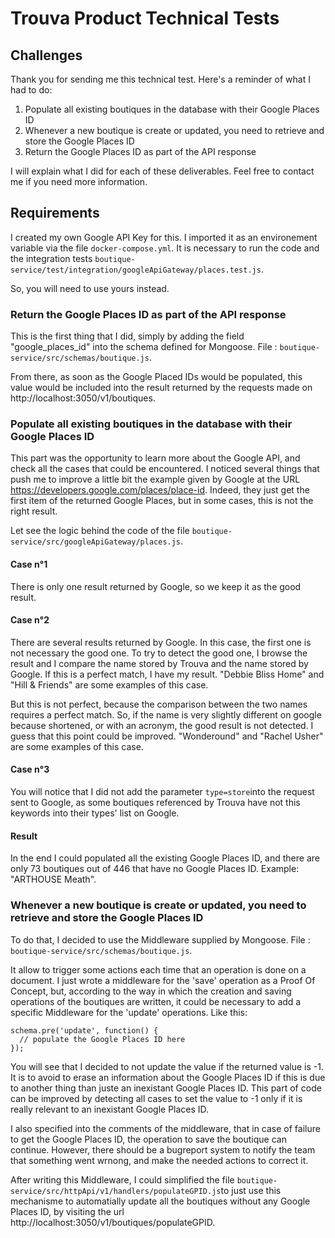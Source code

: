 # Trouva Product Technical Tests

## Challenges

Thank you for sending me this technical test. Here's a reminder of what I had to do:

1. Populate all existing boutiques in the database with their Google Places ID
2. Whenever a new boutique is create or updated, you need to retrieve and store the Google Places ID
3. Return the Google Places ID as part of the API response

I will explain what I did for each of these deliverables. Feel free to contact me if you need more information.

## Requirements

I created my own Google API Key for this. I imported it as an environement variable via the file ```docker-compose.yml```. It is necessary to run the code and the integration tests ```boutique-service/test/integration/googleApiGateway/places.test.js```.

So, you will need to use yours instead.

### Return the Google Places ID as part of the API response

This is the first thing that I did, simply by adding the field "google_places_id" into the schema defined for Mongoose. File : ```boutique-service/src/schemas/boutique.js```.

From there, as soon as the Google Placed IDs would be populated, this value would be included into the result returned by the requests made on http://localhost:3050/v1/boutiques.

### Populate all existing boutiques in the database with their Google Places ID

This part was the opportunity to learn more about the Google API, and check all the cases that could be encountered. I noticed several things that push me to improve a little bit the example given by Google at the URL https://developers.google.com/places/place-id. Indeed, they just get the first item of the returned Google Places, but in some cases, this is not the right result.

Let see the logic behind the code of the file ```boutique-service/src/googleApiGateway/places.js```.

#### Case n°1

There is only one result returned by Google, so we keep it as the good result.

#### Case n°2

There are several results returned by Google. In this case, the first one is not necessary the good one. To try to detect the good one, I browse the result and I compare the name stored by Trouva and the name stored by Google. If this is a perfect match, I have my result. "Debbie Bliss Home" and "Hill & Friends" are some examples of this case.

But this is not perfect, because the comparison between the two names requires a perfect match. So, if the name is very slightly different on google because shortened, or with an acronym, the good result is not detected. I guess that this point could be improved. "Wonderound" and "Rachel Usher" are some examples of this case.

#### Case n°3

You will notice that I did not add the parameter ```type=store```into the request sent to Google, as some boutiques referenced by Trouva have not this keywords into their types' list on Google.

#### Result

In the end I could populated all the existing Google Places ID, and there are only 73 boutiques out of 446 that have no Google Places ID. Example: "ARTHOUSE Meath".

### Whenever a new boutique is create or updated, you need to retrieve and store the Google Places ID

To do that, I decided to use the Middleware supplied by Mongoose. File : ```boutique-service/src/schemas/boutique.js```.

It allow to trigger some actions each time that an operation is done on a document. I just wrote a middleware for the 'save' operation as a Proof Of Concept, but, according to the way in which the creation and saving operations of the boutiques are written, it could be necessary to add a specific Middleware for the 'update' operations. Like this:

```
schema.pre('update', function() {
  // populate the Google Places ID here
});
```

You will see that I decided to not update the value if the returned value is -1. It is to avoid to erase an information about the Google Places ID if this is due to another thing than juste an inexistant Google Places ID. This part of code can be improved by detecting all cases to set the value to -1 only if it is really relevant to an inexistant Google Places ID.

I also specified into the comments of the middleware, that in case of failure to get the Google Places ID, the operation to save the boutique can continue. However, there should be a bugreport system to notify the team that something went wrnong, and make the needed actions to correct it.

After writing this Middleware, I could simplified the file ```boutique-service/src/httpApi/v1/handlers/populateGPID.js```to just use this mechanisme to automatially update all the boutiques without any Google Places ID, by visiting the url http://localhost:3050/v1/boutiques/populateGPID.
